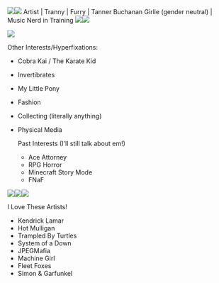 
<img src="https://files.catbox.moe/u9d1p2.gif"><img src="https://files.catbox.moe/qupc0s.gif"> Artist | Tranny | Furry | Tanner Buchanan Girlie (gender neutral) | Music Nerd in Training <img src="https://files.catbox.moe/qupc0s.gif"><img src="https://files.catbox.moe/u9d1p2.gif">



<img src="https://64.media.tumblr.com/932099fb4b685088ecbab20b71377880/1aa1f564141726a7-1f/s1280x1920/a0c83994de3a2dacb46f9b366b988cfe0612e66e.gif"> 


Other Interests/Hyperfixations:
- Cobra Kai / The Karate Kid
- Invertibrates
- My Little Pony
- Fashion
- Collecting (literally anything)
- Physical Media

  Past Interests (I'll still talk about em!)
  - Ace Attorney
  - RPG Horror
  - Minecraft Story Mode
  - FNaF
 
<img src="https://files.catbox.moe/bust2t.gif"><img src="https://files.catbox.moe/bust2t.gif"><img src="https://files.catbox.moe/bust2t.gif">

I Love These Artists! 
- Kendrick Lamar
- Hot Mulligan
- Trampled By Turtles
- System of a Down
- JPEGMafia
- Machine Girl
- Fleet Foxes
- Simon & Garfunkel

<!---
Yeentennae/Yeentennae is a ✨ special ✨ repository because its `README.md` (this file) appears on your GitHub profile.
You can click the Preview link to take a look at your changes.
--->

